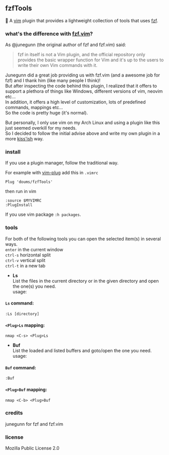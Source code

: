 ## fzfTools

:hammer: A [vim](https://www.vim.org/) plugin that provides a lightweight collection of tools that uses [fzf](https://github.com/junegunn/fzf).

### what's the difference with [fzf.vim](https://github.com/junegunn/fzf.vim)?
As @junegunn (the original author of fzf and fzf.vim) said:
> fzf in itself is not a Vim plugin, and the official repository only provides the basic wrapper function for Vim and it's up to the users to write their own Vim commands with it.

Junegunn did a great job providing us with fzf.vim (and a awesome job for fzf) and I thank him (like many people I think)!\
But after inspecting the code behind this plugin, I realized that it offers to support a plethora of things like Windows, different versions of vim, neovim etc...\
In addition, it offers a high level of customization, lots of predefined commands, mappings etc...\
So the code is pretty huge (it's normal).

But personally, I only use vim on my Arch Linux and using a plugin like this just seemed overkill for my needs.\
So I decided to follow the initial advise above and write my own plugin in a more [kiss'ish](https://en.wikipedia.org/wiki/KISS_principle) way.

### install

If you use a plugin manager, follow the traditional way.

For example with [vim-plug](https://github.com/junegunn/vim-plug) add this in `.vimrc`
```
Plug 'doums/fzfTools'
```

then run in vim
```
:source $MYVIMRC
:PlugInstall
```

If you use vim package `:h packages`.

### tools

For both of the following tools you can open the selected item(s) in several ways.\
`enter` in the current window\
`ctrl-s` horizontal split\
`ctrl-v` vertical split\
`ctrl-t` in a new tab

- **Ls**\
List the files in the current directory or in the given directory and open the one(s) you need.\
usage:
#### `Ls` command:
```
:Ls [directory]
```
#### `<Plug>Ls` mapping:
```
nmap <C-s> <Plug>Ls
```

- **Buf**\
List the loaded and listed buffers and goto/open the one you need.\
usage:
#### `Buf` command:
```
:Buf
```
#### `<Plug>Buf` mapping:
```
nmap <C-b> <Plug>Buf
```

### credits
junegunn for fzf and fzf.vim

### license
Mozilla Public License 2.0

